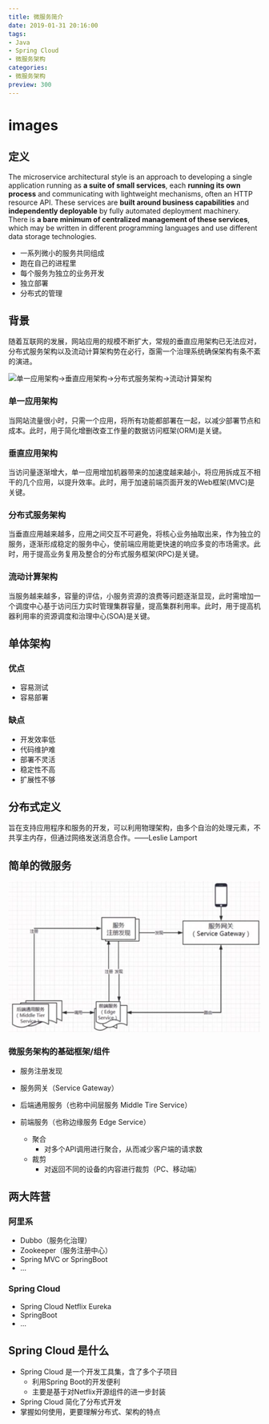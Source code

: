 ```yaml
---
title: 微服务简介
date: 2019-01-31 20:16:00
tags: 
- Java
- Spring Cloud
- 微服务架构
categories: 
- 微服务架构
preview: 300
---
```




# images

## 定义

The microservice architectural style is an approach to developing a single application running as **a suite of small services**, each **running its own process** and communicating with lightweight mechanisms, often an HTTP resource API. These services are **built around business capabilities** and **independently deployable** by fully automated deployment machinery. There is **a bare minimum of centralized management of these services**, which may be written in different programming languages and use different data storage technologies.

-   一系列微小的服务共同组成
- 跑在自己的进程里
- 每个服务为独立的业务开发
- 独立部署
- 分布式的管理



## 背景

随着互联网的发展，网站应用的规模不断扩大，常规的垂直应用架构已无法应对，分布式服务架构以及流动计算架构势在必行，亟需一个治理系统确保架构有条不紊的演进。

![单一应用架构->垂直应用架构->分布式服务架构->流动计算架构](http://dubbo.apache.org/docs/zh-cn/user/sources/images/dubbo-architecture-roadmap.jpg)

### 单一应用架构

当网站流量很小时，只需一个应用，将所有功能都部署在一起，以减少部署节点和成本。此时，用于简化增删改查工作量的数据访问框架(ORM)是关键。

### 垂直应用架构

当访问量逐渐增大，单一应用增加机器带来的加速度越来越小，将应用拆成互不相干的几个应用，以提升效率。此时，用于加速前端页面开发的Web框架(MVC)是关键。

### 分布式服务架构

当垂直应用越来越多，应用之间交互不可避免，将核心业务抽取出来，作为独立的服务，逐渐形成稳定的服务中心，使前端应用能更快速的响应多变的市场需求。此时，用于提高业务复用及整合的分布式服务框架(RPC)是关键。

### 流动计算架构

当服务越来越多，容量的评估，小服务资源的浪费等问题逐渐显现，此时需增加一个调度中心基于访问压力实时管理集群容量，提高集群利用率。此时，用于提高机器利用率的资源调度和治理中心(SOA)是关键。



## 单体架构

### 优点

- 容易测试
- 容易部署

### 缺点

- 开发效率低
- 代码维护难
- 部署不灵活
- 稳定性不高
- 扩展性不够



## 分布式定义

旨在支持应用程序和服务的开发，可以利用物理架构，由多个自治的处理元素，不共享主内存，但通过网络发送消息合作。——Leslie Lamport



## 简单的微服务

![简单的微服务](images/image-20190131150906318.png)

### 微服务架构的基础框架/组件

- 服务注册发现
- 服务网关（Service Gateway）

- 后端通用服务（也称中间层服务 Middle Tire Service）
- 前端服务（也称边缘服务 Edge Service）
  - 聚合
    - 对多个API调用进行聚合，从而减少客户端的请求数
  - 裁剪
    - 对返回不同的设备的内容进行裁剪（PC、移动端）



## 两大阵营

### 阿里系

- Dubbo（服务化治理）
- Zookeeper（服务注册中心）
- Spring MVC or SpringBoot
- ...

### Spring Cloud

- Spring Cloud Netflix Eureka
- SpringBoot
- ...



## Spring Cloud 是什么

- Spring Cloud 是一个开发工具集，含了多个子项目
  - 利用Spring Boot的开发便利
  - 主要是基于对Netflix开源组件的进一步封装
- Spring Cloud 简化了分布式开发
- 掌握如何使用，更要理解分布式、架构的特点